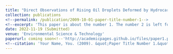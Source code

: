 ```yaml
---
title: "Direct Observations of Rising Oil Droplets Deformed by Hydrocarbonoclastic Bacteria"
collection: publications
<!--permalink: /publication/2009-10-01-paper-title-number-1-->
<!--excerpt: 'This paper is about the number 1. The number 2 is left for future work.'-->
date: 2022-11-19 (Submitted)
venue: 'Environmental Science & Technology'
paperurl: coming soon<!--'http://academicpages.github.io/files/paper1.pdf'-->
<!--citation: 'Your Name, You. (2009). &quot;Paper Title Number 1.&quot; <i>Journal 1</i>. 1(1).'-->
---
```

<!--This paper is about the number 1. The number 2 is left for future work.-->

<!--[Download paper here](http://academicpages.github.io/files/paper1.pdf)-->

<!--Recommended citation: Your Name, You. (2009). "Paper Title Number 1." <i>Journal 1</i>. 1(1).-->
